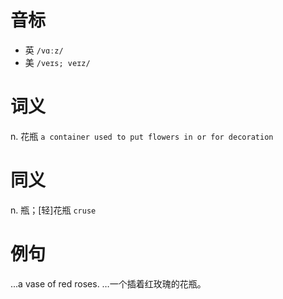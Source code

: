 # 音标

- 英 `/vɑːz/`
- 美 `/veɪs; veɪz/`

# 词义

n. 花瓶
`a container used to put flowers in or for decoration`

# 同义

n. 瓶；[轻]花瓶
`cruse`

# 例句

...a vase of red roses.
…一个插着红玫瑰的花瓶。


